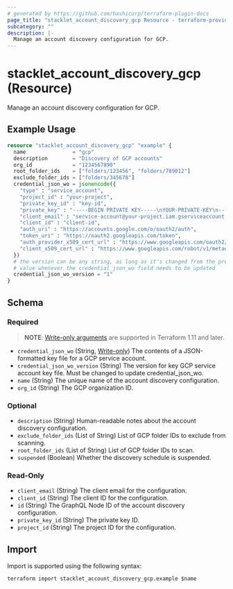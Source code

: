 ```yaml
---
# generated by https://github.com/hashicorp/terraform-plugin-docs
page_title: "stacklet_account_discovery_gcp Resource - terraform-provider-stacklet"
subcategory: ""
description: |-
  Manage an account discovery configuration for GCP.
---
```


# stacklet_account_discovery_gcp (Resource)

Manage an account discovery configuration for GCP.

## Example Usage

```terraform
resource "stacklet_account_discovery_gcp" "example" {
  name               = "gcp"
  description        = "Discovery of GCP accounts"
  org_id             = "1234567890"
  root_folder_ids    = ["folders/123456", "folders/789012"]
  exclude_folder_ids = ["folders/345678"]
  credential_json_wo = jsonencode({
    "type" : "service_account",
    "project_id" : "your-project",
    "private_key_id" : "key-id",
    "private_key" : "-----BEGIN PRIVATE KEY-----\nYOUR-PRIVATE-KEY\n-----END PRIVATE KEY-----\n",
    "client_email" : "service-account@your-project.iam.gserviceaccount.com",
    "client_id" : "client-id",
    "auth_uri" : "https://accounts.google.com/o/oauth2/auth",
    "token_uri" : "https://oauth2.googleapis.com/token",
    "auth_provider_x509_cert_url" : "https://www.googleapis.com/oauth2/v1/certs",
    "client_x509_cert_url" : "https://www.googleapis.com/robot/v1/metadata/x509/service-account%40your-project.iam.gserviceaccount.com"
  })
  # the version can be any string, as long as it's changed from the previous
  # value whenever the credential_json_wo field needs to be updated
  credential_json_wo_version = "1"
}
```

<!-- schema generated by tfplugindocs -->
## Schema

### Required

> **NOTE**: [Write-only arguments](https://developer.hashicorp.com/terraform/language/resources/ephemeral#write-only-arguments) are supported in Terraform 1.11 and later.

- `credential_json_wo` (String, [Write-only](https://developer.hashicorp.com/terraform/language/resources/ephemeral#write-only-arguments)) The contents of a JSON-formatted key file for a GCP service account.
- `credential_json_wo_version` (String) The version for key GCP service account key file. Must be changed to update credential_json_wo.
- `name` (String) The unique name of the account discovery configuration.
- `org_id` (String) The GCP organization ID.

### Optional

- `description` (String) Human-readable notes about the account discovery configuration.
- `exclude_folder_ids` (List of String) List of GCP folder IDs to exclude from scanning.
- `root_folder_ids` (List of String) List of GCP folder IDs to scan.
- `suspended` (Boolean) Whether the discovery schedule is suspended.

### Read-Only

- `client_email` (String) The client email for the configuration.
- `client_id` (String) The client ID for the configuration.
- `id` (String) The GraphQL Node ID of the account discovery configuration.
- `private_key_id` (String) The private key ID.
- `project_id` (String) The project ID for the configuration.

## Import

Import is supported using the following syntax:

```shell
terraform import stacklet_account_discovery_gcp.example $name
```
